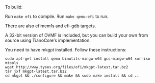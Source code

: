 To build:

Run `make efi` to compile.
Run `make qemu-efi` to run.

There are also efimemfs and efi-gdb targets.

A 32-bit version of OVMF is included, but you can build your own from source using TianoCore's implementation.

You need to have mkgpt installed. Follow these instructions:

~~~
sudo apt-get install qemu binutils-mingw-w64 gcc-mingw-w64 xorriso mtools
wget http://www.tysos.org/files/efi/mkgpt-latest.tar.bz2
tar jxf mkgpt-latest.tar.bz2
cd mkgpt && ./configure && make && sudo make install && cd ..
~~~

